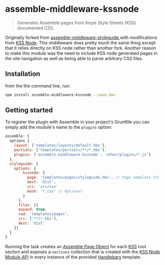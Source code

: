 # assemble-middleware-kssnode

> Generates Assemble pages from Knyle Style Sheets (KSS) documented CSS. 

Originally forked from [assemble-middleware-styleguide
](https://github.com/tomsky/assemble-middleware-styleguide) with modifications from [KSS Node](https://github.com/kss-node/kss-node). This middleware does pretty much the same thing except that it relies directly on KSS node rather than another fork. Another reason to make this module was the need to include KSS node generated pages in the site navigation as well as being able to parse arbitrary CSS files.

## Installation
from the the command line, run:

```bash
npm install assemble-middleware-kssnode --save-dev
```

## Getting started 

To register the plugin with Assemble in your project's Gruntfile you can simply add the module's name to the `plugins` option:

```js
assemble: {
  options {
    layout: ['templates/layouts/default.hbs'],
    partials: ['templates/partials/**/*.hbs'],
    plugins: ['assemble-middleware-kssnode', 'other/plugins/*.js']
  },
  styleguide: {
    options: {
	    kssnode: {
	      page: 'templates/pages/styleguide.hbs', // Page template for each section
	      dest: 'dist',
	      src: 'src/css'
	      mask: '*.css' // Optional
	    }
	  },
	  files: [{
      expand: true,
      cwd: 'templates/pages',
      src: ['**/*.hbs'],
      dest: 'dist'
    }]
  }
}
```

Running the task creates an [Assemble Page Object](http://assemble.io/docs/Collections.html) for each [KSS](https://github.com/kneath/kss/blob/master/SPEC.md) root section and exposes a `sections` collection that is created with the [KSS Node Module API](https://github.com/kss-node/kss-node/wiki/Module-API) in every instance of the provided [Handlebars](http://handlebarsjs.com) template.

